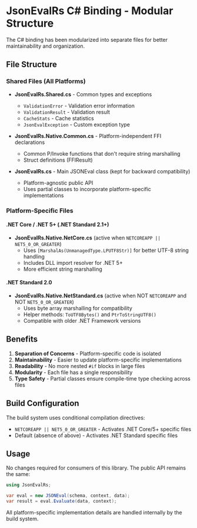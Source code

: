 # JsonEvalRs C# Binding - Modular Structure

The C# binding has been modularized into separate files for better maintainability and organization.

## File Structure

### Shared Files (All Platforms)
- **JsonEvalRs.Shared.cs** - Common types and exceptions
  - `ValidationError` - Validation error information
  - `ValidationResult` - Validation result
  - `CacheStats` - Cache statistics
  - `JsonEvalException` - Custom exception type

- **JsonEvalRs.Native.Common.cs** - Platform-independent FFI declarations
  - Common P/Invoke functions that don't require string marshalling
  - Struct definitions (FFIResult)

- **JsonEvalRs.cs** - Main JSONEval class (kept for backward compatibility)
  - Platform-agnostic public API
  - Uses partial classes to incorporate platform-specific implementations

### Platform-Specific Files

#### .NET Core / .NET 5+ (.NET Standard 2.1+)
- **JsonEvalRs.Native.NetCore.cs** (active when `NETCOREAPP || NET5_0_OR_GREATER`)
  - Uses `[MarshalAs(UnmanagedType.LPUTF8Str)]` for better UTF-8 string handling
  - Includes DLL import resolver for .NET 5+
  - More efficient string marshalling

#### .NET Standard 2.0
- **JsonEvalRs.Native.NetStandard.cs** (active when NOT `NETCOREAPP` and NOT `NET5_0_OR_GREATER`)
  - Uses byte array marshalling for compatibility
  - Helper methods: `ToUTF8Bytes()` and `PtrToStringUTF8()`
  - Compatible with older .NET Framework versions

## Benefits

1. **Separation of Concerns** - Platform-specific code is isolated
2. **Maintainability** - Easier to update platform-specific implementations
3. **Readability** - No more nested `#if` blocks in large files
4. **Modularity** - Each file has a single responsibility
5. **Type Safety** - Partial classes ensure compile-time type checking across files

## Build Configuration

The build system uses conditional compilation directives:
- `NETCOREAPP || NET5_0_OR_GREATER` - Activates .NET Core/5+ specific files
- Default (absence of above) - Activates .NET Standard specific files

## Usage

No changes required for consumers of this library. The public API remains the same:

```csharp
using JsonEvalRs;

var eval = new JSONEval(schema, context, data);
var result = eval.Evaluate(data, context);
```

All platform-specific implementation details are handled internally by the build system.
